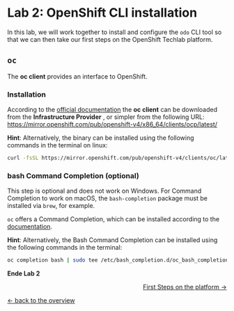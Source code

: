 # Lab 2: OpenShift CLI installation 

In this lab, we will work together to install and configure the `odo` CLI tool so that we can then take our first steps on the OpenShift Techlab platform.

## `oc`

The __oc client__ provides an interface to OpenShift.

### Installation

According to the [official documentation](https://docs.openshift.com/container-platform/latest/cli_reference/openshift_cli/getting-started-cli.html#cli-installing-cli_cli-developer-commands) the __oc client__ can be downloaded from the __Infrastructure Provider__ , or simpler from the following URL: <https://mirror.openshift.com/pub/openshift-v4/x86_64/clients/ocp/latest/>

__Hint__:
Alternatively, the binary can be installed using the following commands in the terminal on linux:

```bash
curl -fsSL https://mirror.openshift.com/pub/openshift-v4/clients/oc/latest/linux/oc.tar.gz | sudo tar xfz - -C /usr/bin
```

### bash Command Completion (optional)

This step is optional and does not work on Windows. For Command Completion to work on macOS, the `bash-completion` package must be installed via `brew`, for example.

`oc` offers a Command Completion, which can be installed according to the [documentation](https://docs.openshift.com/container-platform/latest/cli_reference/openshift_cli/configuring-cli.html#cli-enabling-tab-completion_cli-configuring-cli).

__Hint__:
Alternatively, the Bash Command Completion can be installed using the following commands in the terminal:

```bash
oc completion bash | sudo tee /etc/bash_completion.d/oc_bash_completion
```

__Ende Lab 2__

<p width="100px" align="right"><a href="03_first_steps.md">First Steps on the platform →</a></p>

[← back to the overview](../README.md)
